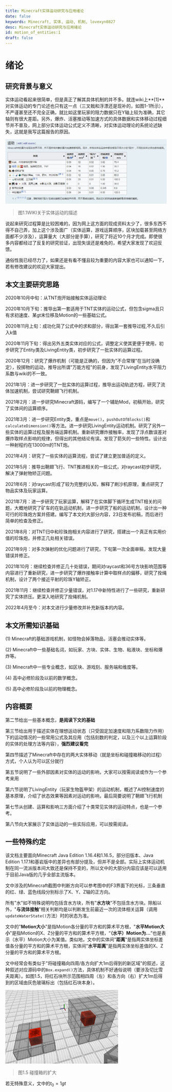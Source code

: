 ```yaml
---
title: Minecraft实体运动研究与应用绪论
date: false
keywords: Minecraft, 实体, 运动, 机制, lovexyn0827
desc: Minecraft实体运动研究与应用绪论
id: motion_of_entities:1
draft: false
---
```


# 绪论

## 研究背景与意义

实体运动看起来很简单，但是真正了解其具体机制的并不多。就连wiki上**\[1\]**对实体运动的专门论述也只有这一点（三叉戟和浮漂还是现补的，如图1-1所示），不严谨甚至还不完全正确，就比如这里玩家的阻力数据只在Y轴上较为准确，其它轴则有很大差距。另外，爆炸、活塞推动等加速方式的具体数据和实体移动过程细节并不普及，网上部分实体运动公式定义不清晰，对实体运动理论的系统论述缺失，这就是我写这篇报告的原因。

![2021-2-2 16-14-59.png](media/image1.png)

> 图1.1WIKI关于实体运动的描述
>

说起来研究过程算是比较困难的，因为网上这方面的现成资料太少了，很多东西不得不自己弄，加上这个涉及面广（实体运算，游戏运算顺序，区块加载甚至网络方面都不少涉及），运算量大（大部分是手算），研究了将近10个月才完成。即使很多内容都经过了反复的研究验证，出现失误还是难免的，希望大家发现了欢迎反馈。

通俗性我已经尽力了，如果还是有看不懂且较为重要的内容大家也可以通知一下，若有修改建议的欢迎大家提出。

## 本文主要研究思路

2020年10月中旬：从TNT炮开始接触实体运动理论

2020年10月下旬：推导出第一套适用于TNT实体的运动公式，但包含sigma且只有求初速度、某gt末位移及Motion的一些基础公式。

2020年11月上旬：成功化简了公式中的求和部分，得出第一套推导过程,不久后引入k值

2020年11月下旬：得出另外五类实体对应的公式，调整定义使其更便于使用，初步研究了Entity类及LivingEntity类，初步研究了一批实体的运算过程。

2020年12月：研究了爆炸机制（可能是正确的，但因为"不合常理"在当时没确定），投掷物的运动，推导出所谓"万能方程"的前身，发现了LivingEntity水平阻力系数与wiki的不一致。

2021年1月：进一步研究了一批实体的运算过程，推导出运动轨迹方程，研究了流体加速机制，尝试研究鞘翅飞行机制。

2021年2月：进一步研究Minecraft源码，编写了一个辅助Mod，初稿开始，研究了实体间的运算顺序。

2021年3月：进一步研究Entity类，重点是`move()`，`pushOutOfBlocks()`和`calculateDimension()`等方法。进一步研究LivingEntity运动机制。研究了另外一些实体的运算过程及服务端运算机制。重新研究爆炸接触率，发现了浮点数误差对爆炸取样点影响的规律，但得出的其他结论有误。发现了箭矢的一些特性。设计出一种射程约在13000m的TNT炮。

2021年4月：研究了一些实体的运算流程，尝试了建立更加普适的定义。

2021年5月：推导出鞘翅飞行、TNT推进相关的一些公式，对raycast初步研究，解决了弹射物矫正问题。

2021年6月：对raycast形成了较为完整的认知，解释了刷沙机原理，重点研究了物品实体及玩家运算。

2021年7月：进一步研究了玩家运算，解释了在实体脚下循环生成TNT相关的问题，大概地研究了矿车的在轨运动机制，进一步研究了船的运动机制，设计出一种可行的珍珠炮方案并搭建。编写了本文的大部分内容，23日发布初稿，而后进行简单的检查及修正。

2021年8月：对TNT归中和珍珠炮相关内容进行了研究，搭建出一个真正有实用价值的珍珠炮，并修正几处相关错误。

2021年9月：对多次弹射的优化问题进行了研究，下旬第一次全面审稿，发现大量错误并修正。

2021年10月：继续检查并修正几十处错误，期间对raycast和36号方块影响范围等内容进行了重新研究，进一步研究了爆炸接触率计算中取样点的偏移，研究了拴绳机制，设计了两个接近平射的珍珠Y轴矫正。

2021年11月：继续检查并修正少量错误，对1.17中新特性进行了一些研究，重新研究了实体挤压。更深入地研究了拴绳机制。

2022年4月至今：对本文进行少量修改并补充新版本的内容。

## 本文所需知识基础

(1) Minecraft的基础游戏机制，如怪物会掉落物品，活塞会推动实体等。

(2) Minecraft中一些基础名词，如玩家、方块、实体、生物、粘液块、坐标和爆炸等。

(3) Minecraft中一些专业概念，如区块、游戏刻、服务端和维度等。

(4) 高中必修阶段及以前的数学概念。

(5) 高中必修阶段及以前的物理概念。

## 内容概要

第二节给出一些基本概念，**是阅读下文的基础**

第三节给出用于描述实体在理想运动状态（只受固定加速度和阻力系数阻力作用）下的运动情况的一些常用公式及其应用（包括刻数的判定，以及三个以上运算阶段的实体的处理方法等内容），**强烈建议看完**

第四节描述了Minecraft中存在的两大实体移动（就是坐标和碰撞箱移动的过程）方式，个人认为可以区分就行

第五节说明了一些外部因素对实体的运动的影响，大家可以按需阅读或作为一个参考来用

第六节说明了LivingEntity（玩家生物盔甲架）的运动机制，概述了AI控制速度的基本原理，介绍了状态效果等因素对运动的影响，最后简要说明了鞘翅飞行机制

第七节从创建、运算和影响三方面介绍了十类常见实体的运动特点，也是一个参考。

第八节向大家展示了实体运动的一些实际应用，可以按需阅读。

## 一些特殊约定

该文档主要面向Minecraft Java Edition 1.16.4和1.16.5，部分旧版本、Java Edition 1.17.1和基岩版中的差异也有部分提及，但并不是全部。实际上实体运动机制在同一流派版本间大致还是保持不变的，所以文中的大部分内容应该是可以适用于目前Java版的几乎全部主流版本。

文中涉及的Minecraft截图中判断方向可以参考图中的F3界面下的光标，三条垂直的红、绿、蓝色线段分别标示了X、Y、Z轴的正方向。

所有"水"如不特殊说明均包括含水方块，所有"**水方块**"不包括含水方块。除船以外，"**与流体接触**"相关判断均是以判断发生前最近一次的流体相关运算（调用`updateWaterState()`方法）时的状态为准。

文中的"**Motion大小**"是指Motion各分量的平方和的算术平方根，"**水平Motion大小**"是指Motion的X、Z分量的平方和的算术平方根，“**（水平）Motion为...**”也是表示（水平）Motion大小为某值。类似地，文中的实体间"**距离**"是指两实体坐标差值各分量的平方和的算术平方根，实体间"**水平距离**"是指两实体坐标差值的X、Z分量的平方和的算术平方根。

文中经常会有类似于"将碰撞箱向四周/各方向扩大1m后得到的新区域"的叙述，这种叙述对应源码中的`Box.expand()`方法，具体机制不好通俗说明（要涉及切比雪夫距离）。如图1.5，将红石块所示范围相四周（左）和各方向（右）扩大1m后得到的区域由灰色玻璃标出（包括红石块本身）。

![](media/image2.png)

> 图1.5 碰撞箱的扩大
>

若无特殊意义，文中的$t_{0} = 1gt$